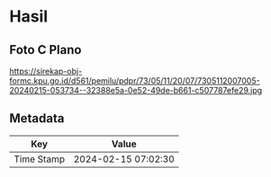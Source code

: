 # Hasil

## Foto C Plano

https://sirekap-obj-formc.kpu.go.id/d561/pemilu/pdpr/73/05/11/20/07/7305112007005-20240215-053734--32388e5a-0e52-49de-b661-c507787efe29.jpg


## Metadata

| Key        | Value               |
| ---------- | ------------------- |
| Time Stamp | 2024-02-15 07:02:30 |



